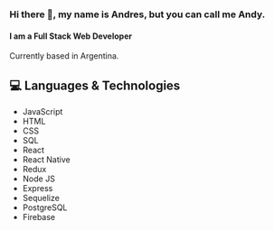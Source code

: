 ### Hi there 👋, my name is Andres, but you can call me Andy.
#### I am a Full Stack Web Developer

Currently based in Argentina.

## 💻 Languages & Technologies
- JavaScript
- HTML
- CSS
- SQL
- React
- React Native
- Redux 
- Node JS
- Express 
- Sequelize
- PostgreSQL
- Firebase 

<!--
**pruscius/pruscius** is a ✨ _special_ ✨ repository because its `README.md` (this file) appears on your GitHub profile.

Here are some ideas to get you started:

- 🔭 I’m currently working on ...
- 🌱 I’m currently learning ...
- 👯 I’m looking to collaborate on ...
- 🤔 I’m looking for help with ...
- 💬 Ask me about ...
- 📫 How to reach me: ...
- 😄 Pronouns: ...
- ⚡ Fun fact: ...
-->
